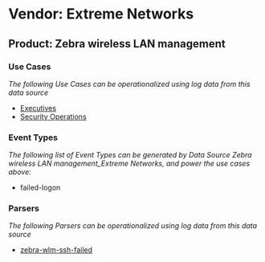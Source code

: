 Vendor: Extreme Networks
========================
Product: Zebra wireless LAN management
--------------------------------------

### Use Cases

_The following Use Cases can be operationalized using log data from this data source_

* [Executives](usecase_executives.md)
* [Security Operations](usecase_security_operations.md)


### Event Types

_The following list of Event Types can be generated by Data Source Zebra wireless LAN management_Extreme Networks, and power the use cases above:_

- failed-logon


### Parsers

_The following Parsers can be operationalized using log data from this data source_

* [zebra-wlm-ssh-failed](parserContent_zebra-wlm-ssh-failed.md)
